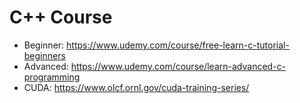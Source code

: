 # C++ Course

- Beginner: https://www.udemy.com/course/free-learn-c-tutorial-beginners
- Advanced: https://www.udemy.com/course/learn-advanced-c-programming
- CUDA: https://www.olcf.ornl.gov/cuda-training-series/
